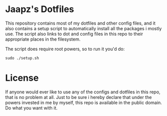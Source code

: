 Jaapz's Dotfiles
================

This repository contains most of my dotfiles and other config files, and
it also contains a setup script to automatically install all the packages
i mostly use. The script also links to dot and config files in this repo
to their appropriate places in the filesystem.

The script does require root powers, so to run it you'd do:

    sudo ./setup.sh

License
=======

If anyone would ever like to use any of the configs and dotfiles in this
repo, that is no problem at all. Just to be sure i hereby declare that
under the powers invested in me by myself, this repo is available in the
public domain. Do what you want with it.

